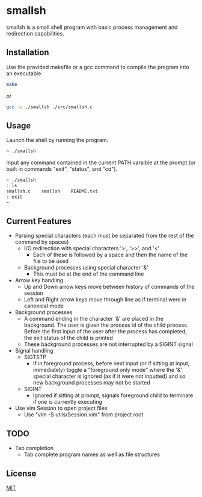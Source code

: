 # smallsh

smallsh is a small shell program with basic process management and redirection capabilities.

## Installation

Use the provided makefile or a gcc command to compile the program into an executable.
```bash
make
```
or
```bash
gcc -o ./smallsh ./src/smallsh.c
```

## Usage

Launch the shell by running the program.
```bash
~ ./smallsh
```
Input any command contained in the current PATH varaible at the prompt (or built in commands "exit", "status", and "cd").
```bash
~ ./smallsh
: ls
smallsh.c    smallsh    README.txt
: exit
~ 
```

## Current Features
- Parsing special characters (each must be separated from the rest of the command by spaces)
  - I/O redirection with special characters '>', '>>', and '<'
    - Each of these is followed by a space and then the name of the file to be used
  - Background processes using special character '&'
    - This must be at the end of the command line
- Arrow key handling
  - Up and Down arrow keys move between history of commands of the session
  - Left and Right arrow keys move through line as if terminal were in canonical mode
- Background processes
  - A command ending in the character '&' are placed in the background. The user is given the process id of the child process. Before the first input of the user after the process has completed, the exit status of the child is printed
  - These background processes are not interrupted by a SIGINT signal
- Signal handling
  - SIGTSTP
    - If in foreground process, before next input (or if sitting at input, immediately) toggle a "foreground only mode" where the '&' special character is ignored (as if it were not inputted) and so new background processes may not be started
  - SIGINT
    - Ignored if sitting at prompt, signals foreground child to terminate if one is currently executing
- Use vim Session to open project files
  - Use "vim -S utils/Session.vim" from project root


## TODO
- Tab completion
  - Tab complete program names as well as file structures

## License
[MIT](https://choosealicense.com/licenses/mit/)

